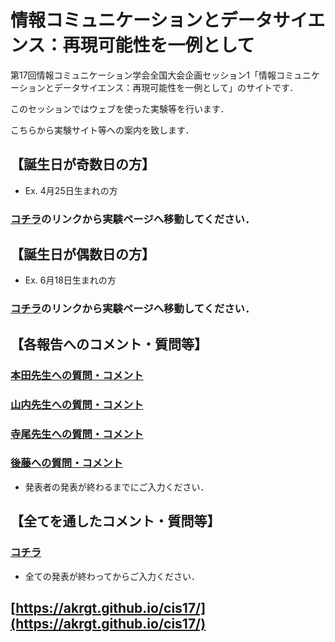 # 情報コミュニケーションとデータサイエンス：再現可能性を一例として
第17回情報コミュニケーション学会全国大会企画セッション1「情報コミュニケーションとデータサイエンス：再現可能性を一例として」のサイトです．



このセッションではウェブを使った実験等を行います．

こちらから実験サイト等への案内を致します．



## 【誕生日が奇数日の方】

* Ex. 4月25日生まれの方

### [コチラ](URL)のリンクから実験ページへ移動してください．



## 【誕生日が偶数日の方】

* Ex. 6月18日生まれの方

### [コチラ](URL)のリンクから実験ページへ移動してください．



## 【各報告へのコメント・質問等】

### [本田先生への質問・コメント](https://odari.c-learning.jp/g/direct/quest/5zRKvcrVNBaeGHu6v42BWzp9sCezJuQ8XPrBL7TwPfw%3D)

### [山内先生への質問・コメント](https://odari.c-learning.jp/g/direct/quest/108K6Acw73N5SOT8N0YDN7rHG3L79Li2H-UZ6CdDVkY%3D)

### [寺尾先生への質問・コメント](https://odari.c-learning.jp/g/direct/quest/dY2Z_Z8FSemTOO--3idsYAUcDI9lSRve9K9yLxyTvNg%3D)

### [後藤への質問・コメント](https://odari.c-learning.jp/g/direct/quest/IbOC8VKInlHBDnM57TwIpTf9IV_cq9AbNCigLYHBj20%3D)

* 発表者の発表が終わるまでにご入力ください．



## 【全てを通したコメント・質問等】

### [コチラ](https://odari.c-learning.jp/g/direct/quest/trGp4Y7IOzTXua09IRRzB6-EFSZlaQ-O5Xi4VwruUKc%3D)

* 全ての発表が終わってからご入力ください．



## 





## [https://akrgt.github.io/cis17/](https://akrgt.github.io/cis17/)

